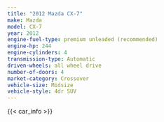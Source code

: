 ```yaml
---
title: "2012 Mazda CX-7"
make: Mazda
model: CX-7
year: 2012
engine-fuel-type: premium unleaded (recommended)
engine-hp: 244
engine-cylinders: 4
transmission-type: Automatic
driven-wheels: all wheel drive
number-of-doors: 4
market-category: Crossover
vehicle-size: Midsize
vehicle-style: 4dr SUV
---
```


{{< car_info >}}
